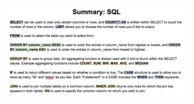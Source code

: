 <!-- Copyright (C)  Google, Runestone Interactive LLC
  This work is licensed under the Creative Commons Attribution-ShareAlike 4.0
  International License. To view a copy of this license, visit
  http://creativecommons.org/licenses/by-sa/4.0/. -->

<!-- All summaries can be found at shorturl.at/mrLNV -->

![A summary of the sql section.](figures/summary.png)
